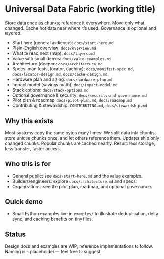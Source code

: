 # Universal Data Fabric (working title)

Store data once as chunks; reference it everywhere. Move only what changed. Cache hot data near where it’s used. Governance is optional and layered.

- Start here (general audience): `docs/start-here.md`
- Plain-English overview: `docs/overview.md`
- What to read next (map): `docs/layers.md`
- Value with small demos: `docs/value-examples.md`
- Architecture (deeper): `docs/architecture.md`
- Specs (manifests, locator, caching): `docs/manifest-spec.md`, `docs/locator-design.md`, `docs/cache-design.md`
- Hardware plan and sizing: `docs/hardware-plan.md`
- Impact model (savings math): `docs/impact-model.md`
- Stack options: `docs/stack-options.md`
- Optional governance & security: `docs/security-and-governance.md`
- Pilot plan & roadmap: `docs/pilot-plan.md`, `docs/roadmap.md`
- Contributing & stewardship: `CONTRIBUTING.md`, `docs/stewardship.md`

## Why this exists
Most systems copy the same bytes many times. We split data into chunks, store unique chunks once, and let others reference them. Updates ship only changed chunks. Popular chunks are cached nearby. Result: less storage, less transfer, faster access.

## Who this is for
- General public: see `docs/start-here.md` and the value examples.
- Builders/engineers: explore `docs/architecture.md` and specs.
- Organizations: see the pilot plan, roadmap, and optional governance.

## Quick demo
- Small Python examples live in `examples/` to illustrate deduplication, delta sync, and caching benefits on tiny files.

## Status
Design docs and examples are WIP; reference implementations to follow. Naming is a placeholder — feel free to suggest.
